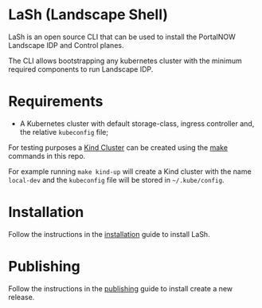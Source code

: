 # LaSh (Landscape Shell)

LaSh is an open source CLI that can be used to install the PortalNOW Landscape IDP and Control planes.

The CLI allows bootstrapping any kubernetes cluster with the minimum required components to run Landscape IDP.


# Requirements

- A Kubernetes cluster with default storage-class, ingress controller and, the relative `kubeconfig` file;

For testing purposes a [Kind Cluster](kind-cluster.yaml) can be created using the [make](./Makefile) commands in this repo.

For example running `make kind-up` will create a Kind cluster with the name `local-dev` and the `kubeconfig` file will be stored in `~/.kube/config`.

# Installation

Follow the instructions in the [installation](./docs/INSTALL.md) guide to install LaSh.

# Publishing

Follow the instructions in the [publishing](./docs/PUBLISH.md) guide to install create a new release.